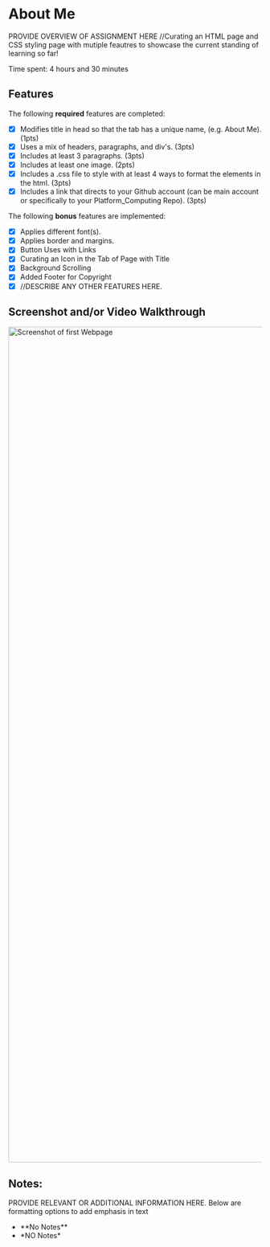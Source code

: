# About Me

PROVIDE OVERVIEW OF ASSIGNMENT HERE
//Curating an HTML page and CSS styling page with mutiple feautres to showcase the current standing of learning so far!

Time spent: 4 hours and 30 minutes

## Features

The following **required** features are completed:

- [x] Modifies title in head so that the tab has a unique name, (e.g. About Me). (1pts)
- [x] Uses a mix of headers, paragraphs, and div's. (3pts)
- [x] Includes at least 3 paragraphs. (3pts)
- [x] Includes at least one image. (2pts)
- [x] Includes a .css file to style with at least 4 ways to format the elements in the html. (3pts)
- [x] Includes a link that directs to your Github account (can be main account or specifically to your Platform_Computing Repo). (3pts)

The following **bonus** features are implemented:

- [x] Applies different font(s). 
- [x] Applies border and margins. 
- [x] Button Uses with Links
- [x] Curating an Icon in the Tab of Page with Title
- [x] Background Scrolling
- [x] Added Footer for Copyright
- [x] //DESCRIBE ANY OTHER FEATURES HERE. 

## Screenshot and/or Video Walkthrough

<img src="Screenshot1.png" title='ScreenShot 1' width='1664' alt='Screenshot of first Webpage' />


## Notes:
PROVIDE RELEVANT OR ADDITIONAL INFORMATION HERE. Below are formatting options to add emphasis in text
<ul>
  <li>**No Notes**</li>
  <li>*NO Notes*</li>
</ul>
